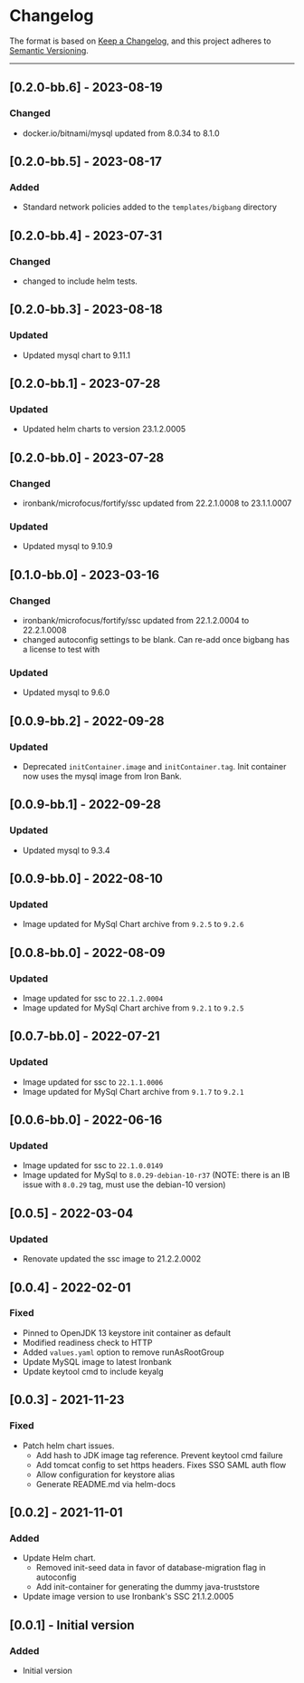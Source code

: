 # Changelog

The format is based on [Keep a Changelog](https://keepachangelog.com/en/1.0.0/), and this project adheres to [Semantic Versioning](https://semver.org/spec/v2.0.0.html).

---
## [0.2.0-bb.6] - 2023-08-19
### Changed
- docker.io/bitnami/mysql updated from 8.0.34 to 8.1.0

## [0.2.0-bb.5] - 2023-08-17
### Added
- Standard network policies added to the `templates/bigbang` directory

## [0.2.0-bb.4] - 2023-07-31
### Changed
- changed to include helm tests.

## [0.2.0-bb.3] - 2023-08-18
### Updated
- Updated mysql chart to 9.11.1

## [0.2.0-bb.1] - 2023-07-28
### Updated
- Updated helm charts to version 23.1.2.0005

## [0.2.0-bb.0] - 2023-07-28
### Changed
- ironbank/microfocus/fortify/ssc updated from 22.2.1.0008 to 23.1.1.0007
### Updated
- Updated mysql to 9.10.9

## [0.1.0-bb.0] - 2023-03-16
### Changed
- ironbank/microfocus/fortify/ssc updated from 22.1.2.0004 to 22.2.1.0008
- changed autoconfig settings to be blank. Can re-add once bigbang has a license to test with
### Updated
- Updated mysql to 9.6.0

## [0.0.9-bb.2] - 2022-09-28
### Updated
- Deprecated `initContainer.image` and `initContainer.tag`.  Init container now uses the mysql image from Iron Bank.

## [0.0.9-bb.1] - 2022-09-28
### Updated
- Updated mysql to 9.3.4

## [0.0.9-bb.0] - 2022-08-10
### Updated
- Image updated for MySql Chart archive from `9.2.5` to `9.2.6`

## [0.0.8-bb.0] - 2022-08-09
### Updated
- Image updated for ssc to `22.1.2.0004`
- Image updated for MySql Chart archive from `9.2.1` to `9.2.5`

## [0.0.7-bb.0] - 2022-07-21
### Updated
- Image updated for ssc to `22.1.1.0006`
- Image updated for MySql Chart archive from `9.1.7` to `9.2.1`

## [0.0.6-bb.0] - 2022-06-16
### Updated
- Image updated for ssc to `22.1.0.0149`
- Image updated for MySql to `8.0.29-debian-10-r37` (NOTE: there is an IB issue with `8.0.29` tag, must use the debian-10 version)

## [0.0.5] - 2022-03-04
### Updated
- Renovate updated the ssc image to 21.2.2.0002

## [0.0.4] - 2022-02-01
### Fixed
- Pinned to OpenJDK 13 keystore init container as default
- Modified readiness check to HTTP
- Added `values.yaml` option to remove runAsRootGroup
- Update MySQL image to latest Ironbank
- Update keytool cmd to include keyalg
## [0.0.3] - 2021-11-23
### Fixed
- Patch helm chart issues.
  - Add hash to JDK image tag reference. Prevent keytool cmd failure
  - Add tomcat config to set https headers. Fixes SSO SAML auth flow
  - Allow configuration for keystore alias
  - Generate README.md via helm-docs
## [0.0.2] - 2021-11-01
### Added
- Update Helm chart.
  - Removed init-seed data in favor of database-migration flag in autoconfig
  - Add init-container for generating the dummy java-truststore
- Update image version to use Ironbank's SSC 21.1.2.0005
## [0.0.1] - Initial version
### Added
- Initial version
